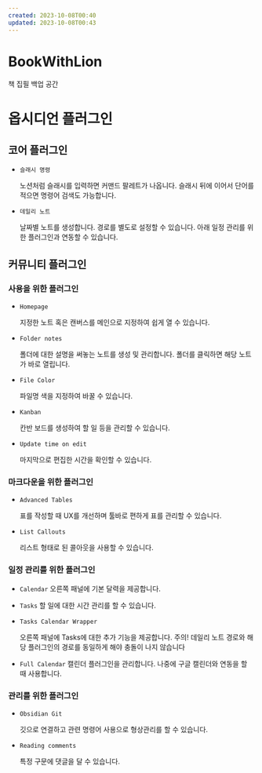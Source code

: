 ```yaml
---
created: 2023-10-08T00:40
updated: 2023-10-08T00:43
---
```

# BookWithLion
책 집필 백업 공간

# 옵시디언 플러그인
## 코어 플러그인
- `슬래시 명령`
  
  노션처럼 슬래시를 입력하면 커맨드 팔레트가 나옵니다. 슬래시 뒤에 이어서 단어를 적으면 명령어 검색도 가능합니다.
- `데일리 노트`
  
  날짜별 노트를 생성합니다. 경로를 별도로 설정할 수 있습니다. 아래 일정 관리를 위한 플러그인과 연동할 수 있습니다.

## 커뮤니티 플러그인
### 사용을 위한 플러그인
- `Homepage`

  지정한 노트 혹은 캔버스를 메인으로 지정하여 쉽게 열 수 있습니다.
  
- `Folder notes`
  
  폴더에 대한 설명을 써놓는 노트를 생성 및 관리합니다. 폴더를 클릭하면 해당 노트가 바로 열립니다.
  
- `File Color`
  
  파일명 색을 지정하여 바꿀 수 있습니다.
  
- `Kanban`

  칸반 보드를 생성하여 할 일 등을 관리할 수 있습니다.
  
- `Update time on edit`
  
  마지막으로 편집한 시간을 확인할 수 있습니다.
  
### 마크다운을 위한 플러그인
- `Advanced Tables`
  
  표를 작성할 때 UX를 개선하며 툴바로 편하게 표를 관리할 수 있습니다.
- `List Callouts`
  
  리스트 형태로 된 콜아웃을 사용할 수 있습니다.

### 일정 관리를 위한 플러그인
- `Calendar` 오른쪽 패널에 기본 달력을 제공합니다.
- `Tasks` 할 일에 대한 시간 관리를 할 수 있습니다.
- `Tasks Calendar Wrapper`
  
  오른쪽 패널에 Tasks에 대한 추가 기능을 제공합니다.
  주의! 데일리 노트 경로와 해당 플러그인의 경로를 동일하게 해야 충돌이 나지 않습니다
  
- `Full Calendar` 캘린더 플러그인을 관리합니다. 나중에 구글 캘린더와 연동을 할 때 사용합니다.

### 관리를 위한 플러그인
- `Obsidian Git`
  
  깃으로 연결하고 관련 명령어 사용으로 형상관리를 할 수 있습니다.
  
- `Reading comments`
  
  특정 구문에 댓글을 달 수 있습니다.
